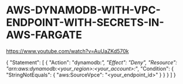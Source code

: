 # AWS-DYNAMODB-WITH-VPC-ENDPOINT-WITH-SECRETS-IN-AWS-FARGATE

https://www.youtube.com/watch?v=AuUaZKd570k

{
    "Statement": [
        {
            "Action": "dynamodb:*",
            "Effect": "Deny",
            "Resource": "arn:aws:dynamodb:<your_region>:<your_account>:*",
            "Condition": {
                "StringNotEquals": {
                    "aws:SourceVpce": "<your_endpoint_id>"
                }
            }
        }
    ]
}